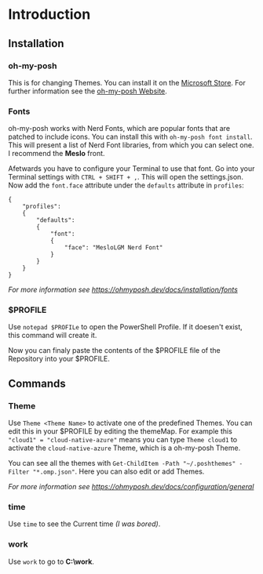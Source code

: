 # Introduction
## Installation
### oh-my-posh
This is for changing Themes. You can install it on the [Microsoft Store](https://apps.microsoft.com/detail/xp8k0hkjfrxgck?mode=mini). For further information see the [oh-my-posh Website](https://ohmyposh.dev/docs/installation/windows).


### Fonts
oh-my-posh works with Nerd Fonts, which are popular fonts that are patched to include icons. You can install this with `oh-my-posh font install`. This will present a list of Nerd Font libraries, from which you can select one. I recommend the **Meslo** front.

Afetwards you have to configure your Terminal to use that font. Go into your Terminal settings with `CTRL + SHIFT + ,`. This will open the settings.json. Now add the `font.face` attribute under the `defaults` attribute in `profiles`:
```
{
    "profiles":
    {
        "defaults":
        {
            "font":
            {
                "face": "MesloLGM Nerd Font"
            }
        }
    }
}
```
*For more information see https://ohmyposh.dev/docs/installation/fonts*

### $PROFILE
Use `notepad $PROFILe` to open the PowerShell Profile. If it doesen't exist, this command will create it.

Now you can finaly paste the contents of the $PROFILE file of the Repository into your $PROFILE.

## Commands

### Theme
Use `Theme <Theme Name>` to activate one of the predefined Themes. You can edit this in your $PROFILE by editing the themeMap. For example this `"cloud1" = "cloud-native-azure"` means you can type `Theme cloud1` to activate the `cloud-native-azure` Theme, which is a oh-my-posh Theme.

You can see all the themes with `Get-ChildItem -Path "~/.poshthemes" -Filter "*.omp.json"`. Here you can also edit or add Themes. 

*For more information see https://ohmyposh.dev/docs/configuration/general*

### time
Use `time` to see the Current time *(I was bored)*.

### work
Use `work` to go to **C:\work**.

